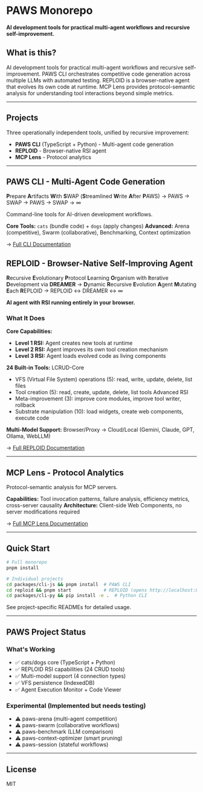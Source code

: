 # PAWS Monorepo

**AI development tools for practical multi-agent workflows and recursive self-improvement.**

## What is this?

AI development tools for practical multi-agent workflows and recursive self-improvement. PAWS CLI orchestrates competitive code generation across multiple LLMs with automated testing. REPLOID is a browser-native agent that evolves its own code at runtime. MCP Lens provides protocol-semantic analysis for understanding tool interactions beyond simple metrics.

---

## Projects

Three operationally independent tools, unified by recursive improvement:
- **PAWS CLI** (TypeScript + Python) - Multi-agent code generation
- **REPLOID** - Browser-native RSI agent
- **MCP Lens** - Protocol analytics

---

## PAWS CLI - Multi-Agent Code Generation

**P**repare **A**rtifacts **W**ith **S**WAP (**S**treamlined **W**rite **A**fter **P**AWS)
→ PAWS → SWAP → PAWS → SWAP → ∞

Command-line tools for AI-driven development workflows.

**Core Tools:** `cats` (bundle code) + `dogs` (apply changes)
**Advanced:** Arena (competitive), Swarm (collaborative), Benchmarking, Context optimization

→ [Full CLI Documentation](packages/cli-js/README.md)

## REPLOID - Browser-Native Self-Improving Agent

**R**ecursive **E**volutionary **P**rotocol **L**earning **O**rganism with **I**terative **D**evelopment via **DREAMER**
→ **D**ynamic **R**ecursive **E**volution **A**gent **M**utating **E**ach **R**EPLOID
→ REPLOID ↔ DREAMER ↔ ∞

**AI agent with RSI running entirely in your browser.**

### What It Does

**Core Capabilities:**
- **Level 1 RSI:** Agent creates new tools at runtime
- **Level 2 RSI:** Agent improves its own tool creation mechanism
- **Level 3 RSI:** Agent loads evolved code as living components

**24 Built-in Tools:**
LCRUD-Core
- VFS (Virtual File System) operations (5): read, write, update, delete, list files
- Tool creation (5): read, create, update, delete, list tools
Advanced RSI
- Meta-improvement (3): improve core modules, improve tool writer, rollback
- Substrate manipulation (10): load widgets, create web components, execute code

**Multi-Model Support:** Browser/Proxy → Cloud/Local (Gemini, Claude, GPT, Ollama, WebLLM)

→ [Full REPLOID Documentation](reploid/README.md)

---

## MCP Lens - Protocol Analytics

Protocol-semantic analysis for MCP servers.

**Capabilities:** Tool invocation patterns, failure analysis, efficiency metrics, cross-server causality
**Architecture:** Client-side Web Components, no server modifications required

→ [Full MCP Lens Documentation](lens/README.md)

---

## Quick Start

```bash
# Full monorepo
pnpm install

# Individual projects
cd packages/cli-js && pnpm install  # PAWS CLI
cd reploid && pnpm start            # REPLOID (opens http://localhost:8000)
cd packages/cli-py && pip install -e .  # Python CLI
```

See project-specific READMEs for detailed usage.

---

## PAWS Project Status

### What's Working
- ✅ cats/dogs core (TypeScript + Python)
- ✅ REPLOID RSI capabilities (24 CRUD tools)
- ✅ Multi-model support (4 connection types)
- ✅ VFS persistence (IndexedDB)
- ✅ Agent Execution Monitor + Code Viewer

### Experimental (Implemented but needs testing)
- ⚠️ paws-arena (multi-agent competition)
- ⚠️ paws-swarm (collaborative workflows)
- ⚠️ paws-benchmark (LLM comparison)
- ⚠️ paws-context-optimizer (smart pruning)
- ⚠️ paws-session (stateful workflows)


---

## License

MIT
